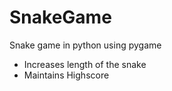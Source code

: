 # SnakeGame
Snake game in python using pygame
- Increases length of the snake
- Maintains Highscore
